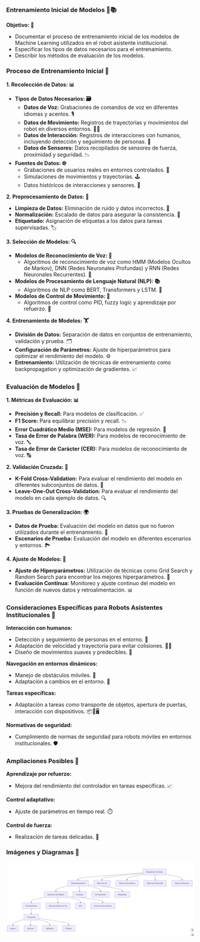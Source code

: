 ### Entrenamiento Inicial de Modelos 🤖📚

**Objetivo: 🎯**

- Documentar el proceso de entrenamiento inicial de los modelos de Machine Learning utilizados en el robot asistente institucional.
- Especificar los tipos de datos necesarios para el entrenamiento.
- Describir los métodos de evaluación de los modelos.

### Proceso de Entrenamiento Inicial 🚀

**1. Recolección de Datos: 📊**
- **Tipos de Datos Necesarios: 🗃️**
  - **Datos de Voz:** Grabaciones de comandos de voz en diferentes idiomas y acentos. 🎙️
  - **Datos de Movimiento:** Registros de trayectorias y movimientos del robot en diversos entornos. 🏃‍♂️
  - **Datos de Interacción:** Registros de interacciones con humanos, incluyendo detección y seguimiento de personas. 👥
  - **Datos de Sensores:** Datos recopilados de sensores de fuerza, proximidad y seguridad. 📉
- **Fuentes de Datos: 🌐**
  - Grabaciones de usuarios reales en entornos controlados. 🎥
  - Simulaciones de movimientos y trayectorias. 🕹️
  - Datos históricos de interacciones y sensores. 📜

**2. Preprocesamiento de Datos: 🧹**
- **Limpieza de Datos:** Eliminación de ruido y datos incorrectos. 🚫
- **Normalización:** Escalado de datos para asegurar la consistencia. 📏
- **Etiquetado:** Asignación de etiquetas a los datos para tareas supervisadas. 🏷️

**3. Selección de Modelos: 🔍**
- **Modelos de Reconocimiento de Voz: 🎤**
  - Algoritmos de reconocimiento de voz como HMM (Modelos Ocultos de Markov), DNN (Redes Neuronales Profundas) y RNN (Redes Neuronales Recurrentes). 🧠
- **Modelos de Procesamiento de Lenguaje Natural (NLP): 📚**
  - Algoritmos de NLP como BERT, Transformers y LSTM. 🧩
- **Modelos de Control de Movimiento: 🚗**
  - Algoritmos de control como PID, fuzzy logic y aprendizaje por refuerzo. 🔧

**4. Entrenamiento de Modelos: 🏋️**
- **División de Datos:** Separación de datos en conjuntos de entrenamiento, validación y prueba. 🗂️
- **Configuración de Parámetros:** Ajuste de hiperparámetros para optimizar el rendimiento del modelo. ⚙️
- **Entrenamiento:** Utilización de técnicas de entrenamiento como backpropagation y optimización de gradientes. 📈

### Evaluación de Modelos 📏

**1. Métricas de Evaluación: 📊**
- **Precisión y Recall:** Para modelos de clasificación. ✅
- **F1 Score:** Para equilibrar precisión y recall. 📉
- **Error Cuadrático Medio (MSE):** Para modelos de regresión. 🔢
- **Tasa de Error de Palabra (WER):** Para modelos de reconocimiento de voz. 🔤
- **Tasa de Error de Carácter (CER):** Para modelos de reconocimiento de voz. 🔠

**2. Validación Cruzada: 🔄**
- **K-Fold Cross-Validation:** Para evaluar el rendimiento del modelo en diferentes subconjuntos de datos. 🧪
- **Leave-One-Out Cross-Validation:** Para evaluar el rendimiento del modelo en cada ejemplo de datos. 🔍

**3. Pruebas de Generalización: 🌍**
- **Datos de Prueba:** Evaluación del modelo en datos que no fueron utilizados durante el entrenamiento. 🧩
- **Escenarios de Prueba:** Evaluación del modelo en diferentes escenarios y entornos. 🏞️

**4. Ajuste de Modelos: 🔧**
- **Ajuste de Hiperparámetros:** Utilización de técnicas como Grid Search y Random Search para encontrar los mejores hiperparámetros. 🎯
- **Evaluación Continua:** Monitoreo y ajuste continuo del modelo en función de nuevos datos y retroalimentación. 📊

### Consideraciones Específicas para Robots Asistentes Institucionales 🏢

**Interacción con humanos:**
- Detección y seguimiento de personas en el entorno. 👀
- Adaptación de velocidad y trayectoria para evitar colisiones. 🚶‍♂️
- Diseño de movimientos suaves y predecibles. 🤖

**Navegación en entornos dinámicos:**
- Manejo de obstáculos móviles. 🚧
- Adaptación a cambios en el entorno. 🌟

**Tareas específicas:**
- Adaptación a tareas como transporte de objetos, apertura de puertas, interacción con dispositivos. 📦🚪🖥️

**Normativas de seguridad:**
- Cumplimiento de normas de seguridad para robots móviles en entornos institucionales. 🛡️

### Ampliaciones Posibles 🚀

**Aprendizaje por refuerzo:**
- Mejora del rendimiento del controlador en tareas específicas. 📈

**Control adaptativo:**
- Ajuste de parámetros en tiempo real. ⏱️

**Control de fuerza:**
- Realización de tareas delicadas. 🤲

### Imágenes y Diagramas 📸
![alt text](img/entrenamiento.png)